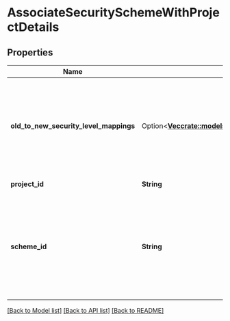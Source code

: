 # AssociateSecuritySchemeWithProjectDetails

## Properties

Name | Type | Description | Notes
------------ | ------------- | ------------- | -------------
**old_to_new_security_level_mappings** | Option<[**Vec<crate::models::OldToNewSecurityLevelMappingsBean>**](OldToNewSecurityLevelMappingsBean.md)> | The list of scheme levels which should be remapped to new levels of the issue security scheme. | [optional]
**project_id** | **String** | The ID of the project. | 
**scheme_id** | **String** | The ID of the issue security scheme. Providing null will clear the association with the issue security scheme. | 

[[Back to Model list]](../README.md#documentation-for-models) [[Back to API list]](../README.md#documentation-for-api-endpoints) [[Back to README]](../README.md)


